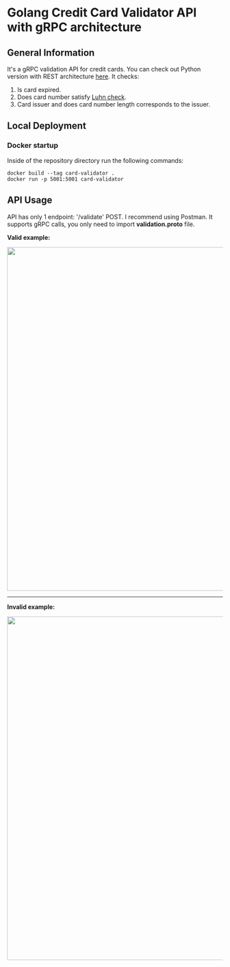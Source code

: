 # Golang Credit Card Validator API with gRPC architecture

## General Information

It's a gRPC validation API for credit cards. You can check out Python version with REST architecture [here](https://github.com/dmytromk/credit-card-validator). It checks:
1. Is card expired.
2. Does card number satisfy [Luhn check](https://en.wikipedia.org/wiki/Luhn_algorithm).
3. Card issuer and does card number length corresponds to the issuer.

## Local Deployment

### Docker startup

Inside of the repository directory run the following commands:
```shell
docker build --tag card-validator .
docker run -p 5001:5001 card-validator
```

## API Usage

API has only 1 endpoint: '/validate' POST. 
I recommend using Postman. It supports gRPC calls, you only need to import **validation.proto** file.

**Valid example:**

<img width="800" src="https://github.com/dmytromk/credit-card-validator-golang/assets/96624185/ced1021b-99c0-46e0-8b08-543530e67335">

_________________

**Invalid example:**

<img width="800" src="https://github.com/dmytromk/credit-card-validator-golang/assets/96624185/3a0bcfd1-de40-43d2-b720-fb6e797808bd">

